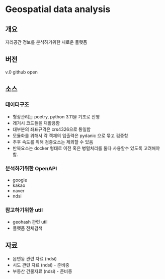 
# Geospatial data analysis

## 개요
지리공간 정보를 분석하기위한 새로운 플랫폼

## 버전 
v.0 github open


## 소스
### 데이터구조
- 형상관리는 poetry, python 3.11을 기조로 진행
- 레거시 코드들을 재활용함
- 대부분의 좌표규격은 crs4326으로 통일함
- 모듈화를 위해서 각 객체의 입출력은 pydanic 으로 묶고 검증함
- 추후 속도를 위해 검증요소는 제외할 수 있음
- 반복요소는 docker 형태로 이전 혹은 병렬처리를 둘다 사용할수 있도록 고려해야함. 


### 분석하기위한 OpenAPI
- google
- kakao
- naver
- ndsi

### 참고하기위한 util
- geohash 관련 util
- 플랫폼 전체검색

## 자료
- 읍면동 관련 자료 (ndsi)
- 시도 관련 자료 (ndsi) - 준비중
- 부동산 건물자료 (ndsi) - 준비중
